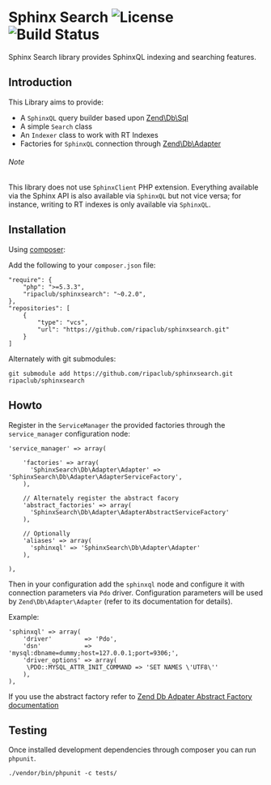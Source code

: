 Sphinx Search ![License](http://img.shields.io/badge/license-BSD--2-green.svg)&nbsp;![Build Status](http://img.shields.io/travis/ripaclub/sphinxsearch/develop.svg)&nbsp;
=============

Sphinx Search library provides SphinxQL indexing and searching features.

Introduction
---

This Library aims to provide:

 - A `SphinxQL` query builder based upon [Zend\Db\Sql](http://framework.zend.com/manual/2.2/en/modules/zend.db.sql.html)
 - A simple `Search` class
 - An `Indexer` class to work with RT Indexes
 - Factories for `SphinxQL` connection through [Zend\Db\Adapter](http://framework.zend.com/manual/2.2/en/modules/zend.db.adapter.html)

###### Note

This library does not use `SphinxClient` PHP extension. Everything available via the Sphinx API is also available via `SphinxQL` but not vice versa; for instance, writing to RT indexes is only available via `SphinxQL`.

Installation
---

Using [composer](http://getcomposer.org/):

Add the following to your `composer.json` file:

    "require": {
        "php": ">=5.3.3",
        "ripaclub/sphinxsearch": "~0.2.0",
    },
    "repositories": [
        {
            "type": "vcs",
            "url": "https://github.com/ripaclub/sphinxsearch.git"
        }
    ]

Alternately with git submodules:

    git submodule add https://github.com/ripaclub/sphinxsearch.git ripaclub/sphinxsearch


Howto
---

Register in the `ServiceManager` the provided factories through the `service_manager` configuration node:

```
'service_manager' => array(

    'factories' => array(
      'SphinxSearch\Db\Adapter\Adapter' => 'SphinxSearch\Db\Adapter\AdapterServiceFactory',
    ),

    // Alternately register the abstract facory
    'abstract_factories' => array(
      'SphinxSearch\Db\Adapter\AdapterAbstractServiceFactory'
    ),

    // Optionally
    'aliases' => array(
      'sphinxql' => 'SphinxSearch\Db\Adapter\Adapter'
    ),

),
```

Then in your configuration add the `sphinxql` node and configure it with connection parameters via `Pdo` driver. Configuration parameters will be used by `Zend\Db\Adapter\Adapter` (refer to its documentation for details).

Example:

```
'sphinxql' => array(
    'driver'         => 'Pdo',
    'dsn'            => 'mysql:dbname=dummy;host=127.0.0.1;port=9306;',
    'driver_options' => array(
     \PDO::MYSQL_ATTR_INIT_COMMAND => 'SET NAMES \'UTF8\''
    ),
),
```

If you use the abstract factory refer to [Zend Db Adpater Abstract Factory documentation](http://framework.zend.com/manual/2.2/en/modules/zend.mvc.services.html#zend-db-adapter-adapterabstractservicefactory)

## Testing

Once installed development dependencies through composer you can run `phpunit`.

```{bash}
./vendor/bin/phpunit -c tests/
```

